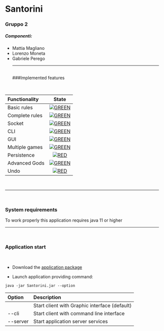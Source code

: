 # Santorini
### Gruppo 2
##### Componenti:
- Mattia Magliano
- Lorenzo Moneta
- Gabriele Perego
<br><hr><br>
###Implemented features
<br>

| Functionality | State |
|:-----------------------|:------------------------------------:|
| Basic rules | [![GREEN](https://placehold.it/15/44bb44/44bb44)](#)|
| Complete rules | [![GREEN](https://placehold.it/15/44bb44/44bb44)](#)|
| Socket | [![GREEN](https://placehold.it/15/44bb44/44bb44)](#)|
| CLI | [![GREEN](https://placehold.it/15/44bb44/44bb44)](#)|
| GUI | [![GREEN](https://placehold.it/15/44bb44/44bb44)](#)|
| Multiple games| [![GREEN](https://placehold.it/15/44bb44/44bb44)](#) |
| Persistence | [![RED](https://placehold.it/15/f03c15/f03c15)](#)|
| Advanced Gods  | [![GREEN](https://placehold.it/15/44bb44/44bb44)](#) |
| Undo | [![RED](https://placehold.it/15/f03c15/f03c15)](#) |
<br><hr><br>
### System requirements
To work properly this application requires java 11 or higher
<br><hr><br>
### Application start
<br>

- Download the <a href="https://github.com/l-money/ing-sw-2020-magliano-moneta-perego/raw/master/deliveries/JAR/Santorini-1.0-SNAPSHOT.jar">application package</a>

- Launch application providing command:

```
java -jar Santorini.jar --option
```

| Option  | Description                              | 
|:-----------------------|:------------------|
|     | Start  client with Graphic interface (default)                  
| --cli    | Start client with command line interface
| --server      | Start application server services
                          

